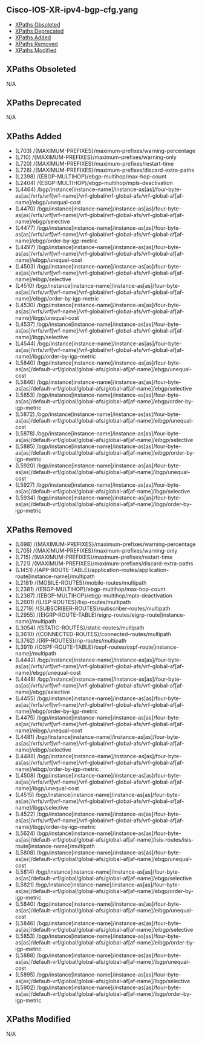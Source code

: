 ## Cisco-IOS-XR-ipv4-bgp-cfg.yang

- [XPaths Obsoleted](#xpaths-obsoleted)
- [XPaths Deprecated](#xpaths-deprecated)
- [XPaths Added](#xpaths-added)
- [XPaths Removed](#xpaths-removed)
- [XPaths Modified](#xpaths-modified)

## XPaths Obsoleted

N/A

## XPaths Deprecated

N/A

## XPaths Added

- (L703)	/{MAXIMUM-PREFIXES}/maximum-prefixes/warning-percentage
- (L710)	/{MAXIMUM-PREFIXES}/maximum-prefixes/warning-only
- (L720)	/{MAXIMUM-PREFIXES}/maximum-prefixes/restart-time
- (L726)	/{MAXIMUM-PREFIXES}/maximum-prefixes/discard-extra-paths
- (L2398)	/{EBGP-MULTIHOP}/ebgp-multihop/max-hop-count
- (L2404)	/{EBGP-MULTIHOP}/ebgp-multihop/mpls-deactivation
- (L4464)	/bgp/instance[instance-name]/instance-as[as]/four-byte-as[as]/vrfs/vrf[vrf-name]/vrf-global/vrf-global-afs/vrf-global-af[af-name]/ebgp/unequal-cost
- (L4470)	/bgp/instance[instance-name]/instance-as[as]/four-byte-as[as]/vrfs/vrf[vrf-name]/vrf-global/vrf-global-afs/vrf-global-af[af-name]/ebgp/selective
- (L4477)	/bgp/instance[instance-name]/instance-as[as]/four-byte-as[as]/vrfs/vrf[vrf-name]/vrf-global/vrf-global-afs/vrf-global-af[af-name]/ebgp/order-by-igp-metric
- (L4497)	/bgp/instance[instance-name]/instance-as[as]/four-byte-as[as]/vrfs/vrf[vrf-name]/vrf-global/vrf-global-afs/vrf-global-af[af-name]/eibgp/unequal-cost
- (L4503)	/bgp/instance[instance-name]/instance-as[as]/four-byte-as[as]/vrfs/vrf[vrf-name]/vrf-global/vrf-global-afs/vrf-global-af[af-name]/eibgp/selective
- (L4510)	/bgp/instance[instance-name]/instance-as[as]/four-byte-as[as]/vrfs/vrf[vrf-name]/vrf-global/vrf-global-afs/vrf-global-af[af-name]/eibgp/order-by-igp-metric
- (L4530)	/bgp/instance[instance-name]/instance-as[as]/four-byte-as[as]/vrfs/vrf[vrf-name]/vrf-global/vrf-global-afs/vrf-global-af[af-name]/ibgp/unequal-cost
- (L4537)	/bgp/instance[instance-name]/instance-as[as]/four-byte-as[as]/vrfs/vrf[vrf-name]/vrf-global/vrf-global-afs/vrf-global-af[af-name]/ibgp/selective
- (L4544)	/bgp/instance[instance-name]/instance-as[as]/four-byte-as[as]/vrfs/vrf[vrf-name]/vrf-global/vrf-global-afs/vrf-global-af[af-name]/ibgp/order-by-igp-metric
- (L5840)	/bgp/instance[instance-name]/instance-as[as]/four-byte-as[as]/default-vrf/global/global-afs/global-af[af-name]/ebgp/unequal-cost
- (L5846)	/bgp/instance[instance-name]/instance-as[as]/four-byte-as[as]/default-vrf/global/global-afs/global-af[af-name]/ebgp/selective
- (L5853)	/bgp/instance[instance-name]/instance-as[as]/four-byte-as[as]/default-vrf/global/global-afs/global-af[af-name]/ebgp/order-by-igp-metric
- (L5872)	/bgp/instance[instance-name]/instance-as[as]/four-byte-as[as]/default-vrf/global/global-afs/global-af[af-name]/eibgp/unequal-cost
- (L5878)	/bgp/instance[instance-name]/instance-as[as]/four-byte-as[as]/default-vrf/global/global-afs/global-af[af-name]/eibgp/selective
- (L5885)	/bgp/instance[instance-name]/instance-as[as]/four-byte-as[as]/default-vrf/global/global-afs/global-af[af-name]/eibgp/order-by-igp-metric
- (L5920)	/bgp/instance[instance-name]/instance-as[as]/four-byte-as[as]/default-vrf/global/global-afs/global-af[af-name]/ibgp/unequal-cost
- (L5927)	/bgp/instance[instance-name]/instance-as[as]/four-byte-as[as]/default-vrf/global/global-afs/global-af[af-name]/ibgp/selective
- (L5934)	/bgp/instance[instance-name]/instance-as[as]/four-byte-as[as]/default-vrf/global/global-afs/global-af[af-name]/ibgp/order-by-igp-metric

## XPaths Removed

- (L698)	/{MAXIMUM-PREFIXES}/maximum-prefixes/warning-percentage
- (L705)	/{MAXIMUM-PREFIXES}/maximum-prefixes/warning-only
- (L715)	/{MAXIMUM-PREFIXES}/maximum-prefixes/restart-time
- (L721)	/{MAXIMUM-PREFIXES}/maximum-prefixes/discard-extra-paths
- (L1451)	/{APP-ROUTE-TABLE}/application-routes/application-route[instance-name]/multipath
- (L2181)	/{MOBILE-ROUTES}/mobile-routes/multipath
- (L2381)	/{EBGP-MULTIHOP}/ebgp-multihop/max-hop-count
- (L2387)	/{EBGP-MULTIHOP}/ebgp-multihop/mpls-deactivation
- (L2601)	/{LISP-ROUTES}/lisp-routes/multipath
- (L2719)	/{SUBSCRIBER-ROUTES}/subscriber-routes/multipath
- (L2955)	/{EIGRP-ROUTE-TABLE}/eigrp-routes/eigrp-route[instance-name]/multipath
- (L3054)	/{STATIC-ROUTES}/static-routes/multipath
- (L3610)	/{CONNECTED-ROUTES}/connected-routes/multipath
- (L3762)	/{RIP-ROUTES}/rip-routes/multipath
- (L3911)	/{OSPF-ROUTE-TABLE}/ospf-routes/ospf-route[instance-name]/multipath
- (L4442)	/bgp/instance[instance-name]/instance-as[as]/four-byte-as[as]/vrfs/vrf[vrf-name]/vrf-global/vrf-global-afs/vrf-global-af[af-name]/ebgp/unequal-cost
- (L4448)	/bgp/instance[instance-name]/instance-as[as]/four-byte-as[as]/vrfs/vrf[vrf-name]/vrf-global/vrf-global-afs/vrf-global-af[af-name]/ebgp/selective
- (L4455)	/bgp/instance[instance-name]/instance-as[as]/four-byte-as[as]/vrfs/vrf[vrf-name]/vrf-global/vrf-global-afs/vrf-global-af[af-name]/ebgp/order-by-igp-metric
- (L4475)	/bgp/instance[instance-name]/instance-as[as]/four-byte-as[as]/vrfs/vrf[vrf-name]/vrf-global/vrf-global-afs/vrf-global-af[af-name]/eibgp/unequal-cost
- (L4481)	/bgp/instance[instance-name]/instance-as[as]/four-byte-as[as]/vrfs/vrf[vrf-name]/vrf-global/vrf-global-afs/vrf-global-af[af-name]/eibgp/selective
- (L4488)	/bgp/instance[instance-name]/instance-as[as]/four-byte-as[as]/vrfs/vrf[vrf-name]/vrf-global/vrf-global-afs/vrf-global-af[af-name]/eibgp/order-by-igp-metric
- (L4508)	/bgp/instance[instance-name]/instance-as[as]/four-byte-as[as]/vrfs/vrf[vrf-name]/vrf-global/vrf-global-afs/vrf-global-af[af-name]/ibgp/unequal-cost
- (L4515)	/bgp/instance[instance-name]/instance-as[as]/four-byte-as[as]/vrfs/vrf[vrf-name]/vrf-global/vrf-global-afs/vrf-global-af[af-name]/ibgp/selective
- (L4522)	/bgp/instance[instance-name]/instance-as[as]/four-byte-as[as]/vrfs/vrf[vrf-name]/vrf-global/vrf-global-afs/vrf-global-af[af-name]/ibgp/order-by-igp-metric
- (L5624)	/bgp/instance[instance-name]/instance-as[as]/four-byte-as[as]/default-vrf/global/global-afs/global-af[af-name]/isis-routes/isis-route[instance-name]/multipath
- (L5808)	/bgp/instance[instance-name]/instance-as[as]/four-byte-as[as]/default-vrf/global/global-afs/global-af[af-name]/ebgp/unequal-cost
- (L5814)	/bgp/instance[instance-name]/instance-as[as]/four-byte-as[as]/default-vrf/global/global-afs/global-af[af-name]/ebgp/selective
- (L5821)	/bgp/instance[instance-name]/instance-as[as]/four-byte-as[as]/default-vrf/global/global-afs/global-af[af-name]/ebgp/order-by-igp-metric
- (L5840)	/bgp/instance[instance-name]/instance-as[as]/four-byte-as[as]/default-vrf/global/global-afs/global-af[af-name]/eibgp/unequal-cost
- (L5846)	/bgp/instance[instance-name]/instance-as[as]/four-byte-as[as]/default-vrf/global/global-afs/global-af[af-name]/eibgp/selective
- (L5853)	/bgp/instance[instance-name]/instance-as[as]/four-byte-as[as]/default-vrf/global/global-afs/global-af[af-name]/eibgp/order-by-igp-metric
- (L5888)	/bgp/instance[instance-name]/instance-as[as]/four-byte-as[as]/default-vrf/global/global-afs/global-af[af-name]/ibgp/unequal-cost
- (L5895)	/bgp/instance[instance-name]/instance-as[as]/four-byte-as[as]/default-vrf/global/global-afs/global-af[af-name]/ibgp/selective
- (L5902)	/bgp/instance[instance-name]/instance-as[as]/four-byte-as[as]/default-vrf/global/global-afs/global-af[af-name]/ibgp/order-by-igp-metric

## XPaths Modified

N/A

